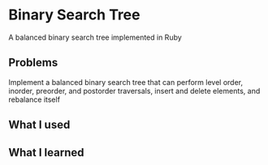 # Binary Search Tree
A balanced binary search tree implemented in Ruby

## Problems
Implement a balanced binary search tree that can perform level order, inorder, preorder, and postorder traversals, insert and delete elements, and rebalance itself

## What I used

## What I learned
